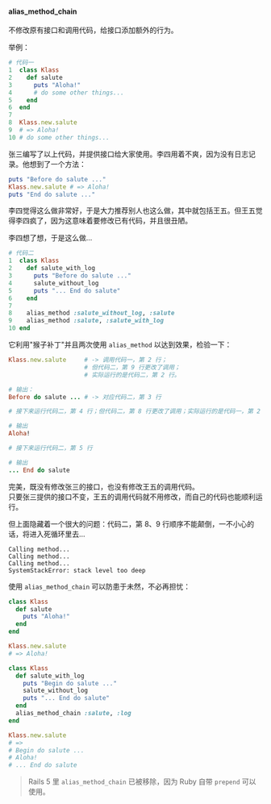 #### alias_method_chain

不修改原有接口和调用代码，给接口添加额外的行为。

举例：

```ruby
# 代码一
1  class Klass
2    def salute
3      puts "Aloha!"
4      # do some other things...
5    end
6  end
7
8  Klass.new.salute
9  # => Aloha!
10 # do some other things...
```

张三编写了以上代码，并提供接口给大家使用。李四用着不爽，因为没有日志记录。他想到了一个方法：

```ruby
puts "Before do salute ..."
Klass.new.salute # => Aloha!
puts "End do salute ..."
```

李四觉得这么做非常好，于是大力推荐别人也这么做，其中就包括王五。但王五觉得李四疯了，因为这意味着要修改已有代码，并且很丑陋。

李四想了想，于是这么做...

```ruby
# 代码二
1  class Klass
2    def salute_with_log
3      puts "Before do salute ..."
4      salute_without_log
5      puts "... End do salute"
6    end
7
8    alias_method :salute_without_log, :salute
9    alias_method :salute, :salute_with_log
10 end
```

它利用"猴子补丁"并且两次使用 `alias_method` 以达到效果，检验一下：

```ruby
Klass.new.salute     # -> 调用代码一，第 2 行；
                     # 但代码二，第 9 行更改了调用；
                     # 实际运行的是代码二，第 2 行。

# 输出：
Before do salute ... # -> 对应代码二，第 3 行

# 接下来运行代码二，第 4 行；但代码二，第 8 行更改了调用；实际运行的是代码一，第 2 行

# 输出
Aloha!

# 接下来运行代码二，第 5 行

# 输出
... End do salute
```

完美，既没有修改张三的接口，也没有修改王五的调用代码。  
只要张三提供的接口不变，王五的调用代码就不用修改，而自己的代码也能顺利运行。

但上面隐藏着一个很大的问题：代码二，第 8、9 行顺序不能颠倒，一不小心的话，将进入死循环里去...

```
Calling method...
Calling method...
Calling method...
SystemStackError: stack level too deep
```

使用 `alias_method_chain` 可以防患于未然，不必再担忧：

```ruby
class Klass
  def salute
    puts "Aloha!"
  end
end

Klass.new.salute
# => Aloha!

class Klass
  def salute_with_log
    puts "Begin do salute ..."
    salute_without_log
    puts "... End do salute"
  end
  alias_method_chain :salute, :log
end

Klass.new.salute
# =>
# Begin do salute ...
# Aloha!
# ... End do salute
```

> Rails 5 里 `alias_method_chain` 已被移除，因为 Ruby 自带 `prepend` 可以使用。
